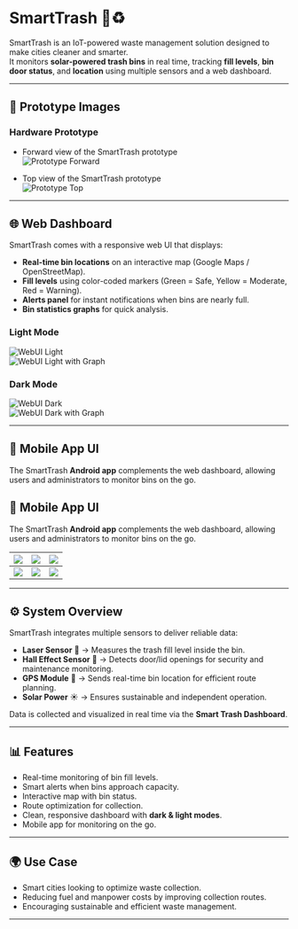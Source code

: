 # SmartTrash 🚮♻️

SmartTrash is an IoT-powered waste management solution designed to make cities cleaner and smarter.  
It monitors **solar-powered trash bins** in real time, tracking **fill levels**, **bin door status**, and **location** using multiple sensors and a web dashboard.

---

## 📸 Prototype Images

### Hardware Prototype
- Forward view of the SmartTrash prototype  
  ![Prototype Forward](./imgs/prototype_forward.png)

- Top view of the SmartTrash prototype  
  ![Prototype Top](./imgs/prototype_up.png)

---

## 🌐 Web Dashboard

SmartTrash comes with a responsive web UI that displays:
- **Real-time bin locations** on an interactive map (Google Maps / OpenStreetMap).
- **Fill levels** using color-coded markers (Green = Safe, Yellow = Moderate, Red = Warning).
- **Alerts panel** for instant notifications when bins are nearly full.
- **Bin statistics graphs** for quick analysis.

### Light Mode  
![WebUI Light](./imgs/webui_light.png)
<br>
![WebUI Light with Graph](./imgs/webui_light_gr.png)
### Dark Mode  
![WebUI Dark](./imgs/webui_dark.png)
<br>
![WebUI Dark with Graph](./imgs/webui_dark_gr.png)

---

## 📱 Mobile App UI

The SmartTrash **Android app** complements the web dashboard, allowing users and administrators to monitor bins on the go.

## 📱 Mobile App UI

The SmartTrash **Android app** complements the web dashboard, allowing users and administrators to monitor bins on the go.

| ![](./imgs/ui_0.jpeg) | ![](./imgs/ui_1.jpeg) | ![](./imgs/ui_2.jpeg) |
|------------------------|------------------------|------------------------|
| ![](./imgs/ui_3.jpeg) | ![](./imgs/ui_4.jpeg) | ![](./imgs/ui_5.jpeg) |

---

## ⚙️ System Overview

SmartTrash integrates multiple sensors to deliver reliable data:

- **Laser Sensor** 📏 → Measures the trash fill level inside the bin.
- **Hall Effect Sensor** 🧲 → Detects door/lid openings for security and maintenance monitoring.
- **GPS Module** 📡 → Sends real-time bin location for efficient route planning.
- **Solar Power** ☀️ → Ensures sustainable and independent operation.

Data is collected and visualized in real time via the **Smart Trash Dashboard**.

---

## 📊 Features
- Real-time monitoring of bin fill levels.
- Smart alerts when bins approach capacity.
- Interactive map with bin status.
- Route optimization for collection.
- Clean, responsive dashboard with **dark & light modes**.
- Mobile app for monitoring on the go.

---

## 🌍 Use Case
- Smart cities looking to optimize waste collection.
- Reducing fuel and manpower costs by improving collection routes.
- Encouraging sustainable and efficient waste management.

---

